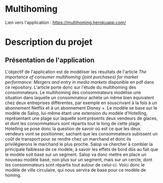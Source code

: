 # Multihoming
Lien vers l'application : https://multihoming.herokuapp.com/

# Description du projet
## Présentation de l'application

L'objectif de l'application est de modéliser les résultats de l'article *The importance of consumer multihoming (joint purchases) for market performance: Mergers and entry in media markets* disponible en pdf dans ce repository. L'article porte donc sur l'étude du multihoming des consommateurs. Le multihoming des consommateurs modélise une situation dans laquelle un consommateur achète un même bien équivalent chez deux entreprises différentes, par exemple en souscrivant à la fois à un abonnement Netflix et à un abonnement Disney +. Le modèle se base sur le modèle de Salop, lui-même étant une extension du modèle d'Hotelling, représentant une plage sur laquelle sont présents deux vendeurs de glaces, et dont les consommateurs sont répartis tout le long de cette plage. Hotelling se pose donc la question de savoir où est ce que les deux vendeurs vont se positionner, sachant que les consommateurs subissent un coût de transport pour se rendre chez un marchand et donc ils privilégierons le marchand le plus proche. Salop va chercher à combler la principale faiblesse de ce modèle, à savoir les effets de bord dûs au fait que le modèle soit basé sur un segment. Salop va donc mettre en place un nouveau modèle basé, non plus sur un segment, mais sur un cercle, dont les consommateurs sont répartis tout autour de celui-ci. Voici donc le modèle de ville circulaire, qui nous servira de base pour ce modèle de homing. 

